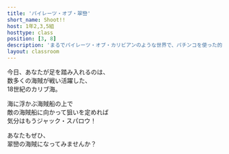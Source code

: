 ```yaml
---
title: 'パイレーツ・オブ・翠巒'
short_name: Shoot!!
host: 1年2,3,5組
hosttype: class
position: [3, 8]
description: 'まるでパイレーツ・オブ・カリビアンのような世界で、パチンコを使った的当てをしましょう。'
layout: classroom
---
```

今日、あなたが足を踏み入れるのは、  
数多くの海賊が戦い活躍した、  
18世紀のカリブ海。

海に浮かぶ海賊船の上で  
敵の海賊船に向かって狙いを定めれば  
気分はもうジャック・スパロウ！

あなたもぜひ、  
翠巒の海賊になってみませんか？